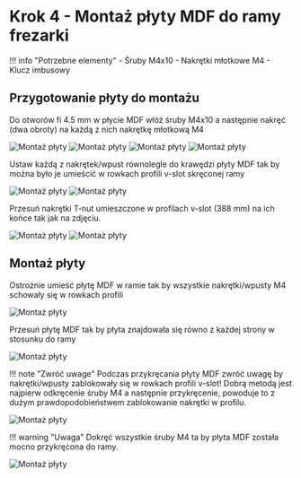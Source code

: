 # Krok 4 - Montaż płyty MDF do ramy frezarki 

!!! info "Potrzebne elementy"
    - Śruby M4x10
    - Nakrętki młotkowe M4
    - Klucz imbusowy 

## Przygotowanie płyty do montażu

Do otworów fi 4.5 mm w płycie MDF włóż śruby M4x10 a następnie nakręć (dwa obroty) na każdą z nich nakrętkę młotkową M4

![Montaż płyty](/MkDocsTest/resources/step4.1.webp)
![Montaż płyty](/MkDocsTest/resources/step4.2.webp)
![Montaż płyty](/MkDocsTest/resources/step4.3.webp)
![Montaż płyty](/MkDocsTest/resources/step4.4.webp)

Ustaw każdą z nakrętek/wpust równolegle do krawędzi płyty MDF tak by można było je umieścić w rowkach profili v-slot skręconej ramy

![Montaż płyty](/MkDocsTest/resources/step4.5.webp)
![Montaż płyty](/MkDocsTest/resources/step4.6.webp)

Przesuń nakrętki T-nut umieszczone w profilach v-slot (388 mm) na ich końce tak jak na zdjęciu. 

![Montaż płyty](/MkDocsTest/resources/step4.7.webp)
![Montaż płyty](/MkDocsTest/resources/step4.8.webp)

## Montaż płyty

Ostrożnie umieść płytę MDF w ramie tak by wszystkie nakrętki/wpusty M4 schowały się w rowkach profili

![Montaż płyty](/MkDocsTest/resources/step4.9.webp)

Przesuń płytę MDF tak by płyta znajdowała się równo z każdej strony w stosunku do ramy 

![Montaż płyty](/MkDocsTest/resources/step4.10.webp)

!!! note "Zwróć uwage"
    Podczas przykręcania płyty MDF zwróć uwagę by nakrętki/wpusty zablokowały się w rowkach profili v-slot! Dobrą metodą jest najpierw odkręcenie śruby M4 a następnie przykręcenie, powoduje to z dużym prawdopodobieństwem zablokowanie nakrętki w profilu.

![Montaż płyty](/MkDocsTest/resources/step4.11.webp)

!!! warning "Uwaga"
    Dokręć wszystkie śruby M4 ta by płyta MDF została mocno przykręcona do ramy.

![Montaż płyty](/MkDocsTest/resources/step4.12.webp)
